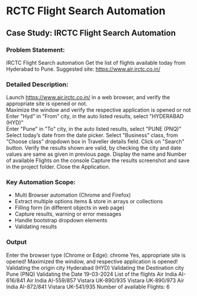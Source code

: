 # RCTC Flight Search Automation

## Case Study: IRCTC Flight Search Automation 

### Problem Statement:   
IRCTC Flight Search automation 
Get the list of flights available today from Hyderabad to Pune. 
Suggested site: https://www.air.irctc.co.in/ 

### Detailed Description: 
Launch https://www.air.irctc.co.in/ in a web browser, and verify the appropriate site is opened or not. \
Maximize the window and verify the respective application is opened or not \
Enter "Hyd" in “From” city, in the auto listed results, select "HYDERABAD (HYD)"  \
Enter "Pune" in "To" city, in the auto listed results, select "PUNE (PNQ)"  \
Select today’s date from the date picker. 
Select "Business" class, from “Choose class” dropdown box in Traveller details field. 
Click on "Search" button. 
Verify the results shown are valid, by checking the city and date values are same as given in previous page. 
Display the name and Number of available Flights on the console 
Capture the results screenshot and save in the project folder. 
Close the Application. 

### Key Automation Scope:
- Multi Browser automation (Chrome and Firefox)
- Extract multiple options items & store in arrays or collections
- Filling form (in different objects in web page)
- Capture results, warning or error messages
- Handle bootstrap dropdown elements
- Validating results

### Output
Enter the browser type (Chrome or Edge): chrome
Yes, appropriate site is opened!
Maximized the window, and respective application is opened!
Validating the origin city
Hyderabad (HYD)
Validating the Destination city
Pune (PNQ)
Validating the Date
19-03-2024
List of the flights
Air India AI-616/841
Air India AI-559/857
Vistara UK-890/935
Vistara UK-890/973
Air India AI-872/841
Vistara UK-541/935
Number of available Flights: 6
